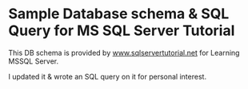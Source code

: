 # Sample Database schema & SQL Query for MS SQL Server Tutorial

This DB schema is provided by www.sqlservertutorial.net for Learning MSSQL Server. 

I updated it & wrote an SQL query on it for personal interest.

